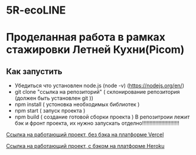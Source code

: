 # 5R-ecoLINE

# Проделанная работа в рамках стажировки Летней Кухни(Picom)

## Как запустить
  - Убедиться что установлен node.js (node -v) (https://nodejs.org/en/)
  - git clone "ссылка на репозиторий" ( склонирование репозитория (должен быть установлен git ))
  - npm install ( устоновка необходимых библиотек )
  - npm start ( запуск проекта )
  - npm build ( создание готовой сборки проекта )
  В репозитроии лежит бэк и фронт проекта, их нужно запускать отделно!!!!!!!!!!!!!!!!!!!!!!!!!

  [Ссылка на работающий проект, без бэка на платформе Vercel ](https://2021-theta.vercel.app/)
  
  [Ссылка на работающий проект, с бэком на платформе Heroku](https://five-r-ecoline.herokuapp.com/)
